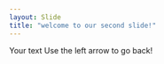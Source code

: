 ```yaml
---
layout: Slide
title: "welcome to our second slide!"
---
```

Your text
Use the left arrow to go back!
